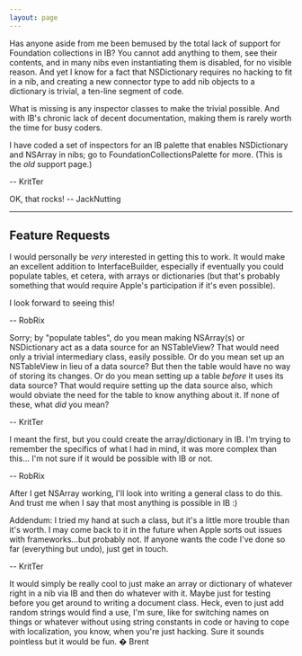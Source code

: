 ```yaml
---
layout: page
---
```




Has anyone aside from me been bemused by the total lack of support for Foundation collections in IB? You cannot add anything to them, see their contents, and in many nibs even instantiating them is disabled, for no visible reason. And yet I know for a fact that NSDictionary requires no hacking to fit in a nib, and creating a new connector type to add nib objects to a dictionary is trivial, a ten-line segment of code.

What is missing is any inspector classes to make the trivial possible. And with IB's chronic lack of decent documentation, making them is rarely worth the time for busy coders.

I have coded a set of inspectors for an IB palette that enables NSDictionary and NSArray in nibs; go to FoundationCollectionsPalette for more. (This is the *old* support page.)

-- KritTer

OK, that rocks! -- JackNutting

----
**Feature Requests**
----

I would personally be *very* interested in getting this to work. It would make an excellent addition to InterfaceBuilder, especially if eventually you could populate tables, et cetera, with arrays or dictionaries (but that's probably something that would require Apple's participation if it's even possible).

I look forward to seeing this!

-- RobRix

Sorry; by "populate tables", do you mean making NSArray(s) or NSDictionary act as a data source for an NSTableView? That would need only a trivial intermediary class, easily possible. Or do you mean set up an NSTableView in lieu of a data source? But then the table would have no way of storing its changes. Or do you mean setting up a table *before* it uses its data source? That would require setting up the data source also, which would obviate the need for the table to know anything about it. If none of these, what *did* you mean?

-- KritTer

I meant the first, but you could create the array/dictionary in IB. I'm trying to remember the specifics of what I had in mind, it was more complex than this... I'm not sure if it would be possible with IB or not.

-- RobRix

After I get NSArray working, I'll look into writing a general class to do this. And trust me when I say that most anything is possible in IB :)

Addendum: I tried my hand at such a class, but it's a little more trouble than it's worth. I may come back to it in the future when Apple sorts out issues with frameworks...but probably not. If anyone wants the code I've done so far (everything but undo), just get in touch.

-- KritTer

It would simply be really cool to just make an array or dictionary of whatever right in a nib via IB and then do whatever with it. Maybe just for testing before you get around to writing a document class. Heck, even to just add random strings would find a use, I'm sure, like for switching names on things or whatever without using string constants in code or having to cope with localization, you know, when you're just hacking. Sure it sounds pointless but it would be fun. � Brent

